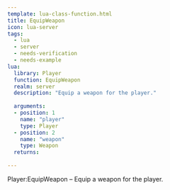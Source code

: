 ```yaml
---
template: lua-class-function.html
title: EquipWeapon
icon: lua-server
tags:
  - lua
  - server
  - needs-verification
  - needs-example
lua:
  library: Player
  function: EquipWeapon
  realm: server
  description: "Equip a weapon for the player."
  
  arguments:
  - position: 1
    name: "player"
    type: Player
  - position: 2
    name: "weapon"
    type: Weapon
  returns:
    
---
```


<div class="lua__search__keywords">
Player:EquipWeapon &#x2013; Equip a weapon for the player.
</div>
